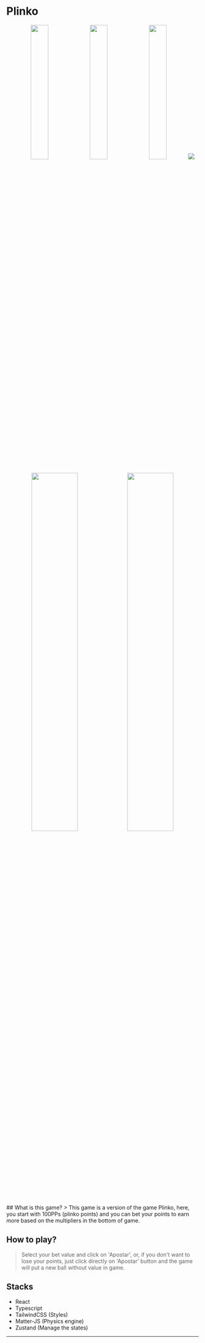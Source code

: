 # Plinko
<div align="center">
<img src="https://user-images.githubusercontent.com/35928107/190816186-5743b954-d6cc-4c7e-988a-5a01b91a0112.png" width="30%">
<img src="https://user-images.githubusercontent.com/35928107/190816054-d52c48f0-0986-4f96-add4-9b0e497096bd.png" width="30%">
<img src="https://user-images.githubusercontent.com/35928107/190816660-5a369da4-4353-4909-9126-7cded0b4a172.png" width="30%">
<img src="https://user-images.githubusercontent.com/35928107/190814964-0141b02a-d741-460b-8ec2-89c2bac078e1.png" >
<img src="https://user-images.githubusercontent.com/35928107/190815308-052d5240-edb6-45e3-8394-4e79bb253c60.png" width="49%" >
<img src="https://user-images.githubusercontent.com/35928107/190815405-163c0aaa-953e-4187-99ca-0b9f82be5244.png" width="49%">

</div>
## What is this game? 
> This game is a version of the game Plinko, here, you start with 100PPs (plinko points) and you can bet your points to earn more based on the multipliers in the bottom of game.


## How to play?
>Select your bet value and click on 'Apostar', or, if you don't want to lose your points, just click directly on 'Apostar' button and the game will put a new ball without value in game.


## Stacks

- React
- Typescript 
- TailwindCSS (Styles)
- Matter-JS (Physics engine)
- Zustand (Manage the states)

---
